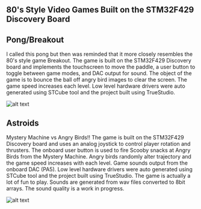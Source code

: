 80's Style Video Games Built on the STM32F429 Discovery Board
-------------------------------------------------------------

Pong/Breakout
-------------
I called this pong but then was reminded that it more closely resembles the 80's style game Breakout.  The game is built on the STM32F429 Discovery board and implements the touchscreen to move the paddle, a user button to toggle between game modes, and DAC output for sound.  The object of the game is to bounce the ball off angry bird images to clear the screen.  The game speed increases each level.  Low level hardware drivers were auto generated using STCube tool and the project built using TrueStudio.

![alt text](https://raw.githubusercontent.com/danaolcott/Games/master/Source/images/20171121_094426.jpg)



Astroids
--------
Mystery Machine vs Angry Birds!!  The game is built on the STM32F429 Discovery board and uses an analog joystick to control player rotation and thrusters.  The onboard user button is used to fire Scooby snacks at Angry Birds from the Mystery Machine.  Angry birds randomly alter trajectory and the game speed increases with each level.  Game sounds output from the onboard DAC (PA5).  Low level hardware drivers were auto generated using STCube tool and the project built using TrueStudio.  The game is actually a lot of fun to play.  Sounds are generated from wav files converted to 8bit arrays.  The sound quality is a work in progress.


![alt text](https://raw.githubusercontent.com/danaolcott/Games/master/Source/images/astroids.jpg)


